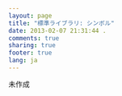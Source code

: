 ```yaml
---
layout: page
title: "標準ライブラリ: シンボル"
date: 2013-02-07 21:31:44 .
comments: true
sharing: true
footer: true
lang: ja
---
```


未作成
